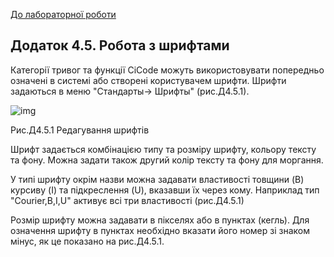 [До лабораторної роботи](labcitect.md)

## Додаток 4.5. Робота з шрифтами 

Категорії тривог та функції CiCode можуть використовувати попередньо означені в системі або створені користувачем шрифти. Шрифти задаються в меню "Стандарты-> Шрифты" (рис.Д4.5.1). 

![img](media4/Д4_5_1.png)

Рис.Д4.5.1 Редагування шрифтів  

Шрифт задається комбінацією типу та розміру шрифту, кольору тексту та фону. Можна задати також другий колір тексту та фону для моргання. 

У типі шрифту окрім назви можна задавати властивості товщини (B) курсиву (I) та підкреслення (U), вказавши їх через кому. Наприклад тип "Courier,B,I,U" активує всі три властивості (рис.Д4.5.1) 

Розмір шрифту можна задавати в пікселях або в пунктах (кегль). Для означення шрифту в пунктах необхідно вказати його номер зі знаком мінус, як це показано на рис.Д4.5.1.  
